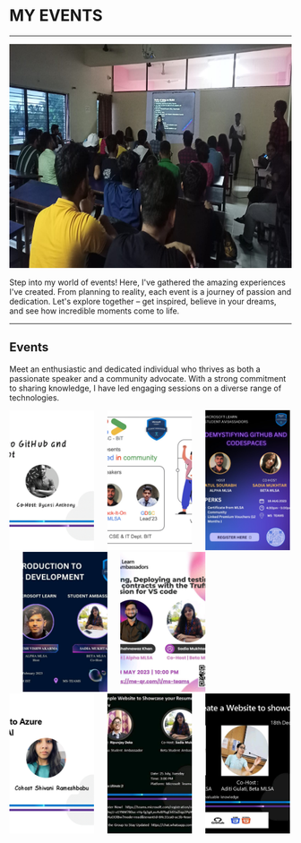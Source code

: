 # MY EVENTS
---

<img src="./images/Photo5.jpeg"  width="100%" height="400px" />

Step into my world of events! Here, I've gathered the amazing experiences I've created. From planning to reality, each event is a journey of passion and dedication. Let's explore together – get inspired, believe in your dreams, and see how incredible moments come to life.

---

## Events


Meet an enthusiastic and dedicated individual who thrives as both a passionate speaker and a community advocate. With a strong commitment to sharing knowledge, I have led engaging sessions on a diverse range of technologies.

<p float="left">
  <img src="./images/Photo1.jpeg"  width="30%" height="250px" style="object-fit:cover" />&nbsp;&nbsp;&nbsp;&nbsp;&nbsp;
<img src="./images/Photo2.jpeg"  width="30%" height="250px" style="object-fit:cover" />&nbsp;&nbsp;&nbsp;&nbsp;&nbsp;
<img src="./images/Photo3.jpeg"  width="30%" height="250px" style="object-fit:cover;" />&nbsp;&nbsp;&nbsp;&nbsp;&nbsp;
<img src="./images/Photo4.jpeg"  width="30%" height="250px" style="object-fit:cover;" />&nbsp;&nbsp;&nbsp;&nbsp;&nbsp;
<img src="./images/Photo6.jpeg"  width="30%" height="250px" style="object-fit:cover;" />&nbsp;&nbsp;&nbsp;&nbsp;&nbsp;
<img src="./images/Photo7.png"  width="30%" height="250px" style="object-fit:cover;" />&nbsp;&nbsp;&nbsp;&nbsp;&nbsp;
<img src="./images/Photo8.jpeg"  width="30%" height="250px" style="object-fit:cover;" />&nbsp;&nbsp;&nbsp;&nbsp;&nbsp;
<img src="./images/Photo9.jpeg"  width="30%" height="250px" style="object-fit:cover;" />&nbsp;&nbsp;&nbsp;&nbsp;&nbsp;
</p>

